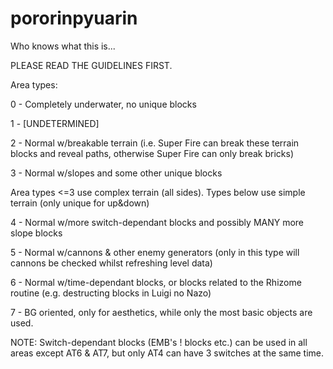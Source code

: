 # pororinpyuarin
Who knows what this is...

PLEASE READ THE GUIDELINES FIRST.

Area types:

0 - Completely underwater, no unique blocks

1 - [UNDETERMINED]

2 - Normal w/breakable terrain (i.e. Super Fire can break these terrain blocks and reveal paths, otherwise Super Fire can only break bricks)

3 - Normal w/slopes and some other unique blocks

Area types <=3 use complex terrain (all sides). Types below use simple terrain (only unique for up&down)

4 - Normal w/more switch-dependant blocks and possibly MANY more slope blocks

5 - Normal w/cannons & other enemy generators (only in this type will cannons be checked whilst refreshing level data)

6 - Normal w/time-dependant blocks, or blocks related to the Rhizome routine (e.g. destructing blocks in Luigi no Nazo)

7 - BG oriented, only for aesthetics, while only the most basic objects are used.

NOTE:
Switch-dependant blocks (EMB's ! blocks etc.) can be used in all areas except AT6 & AT7, but only AT4 can have 3 switches at the same time.
